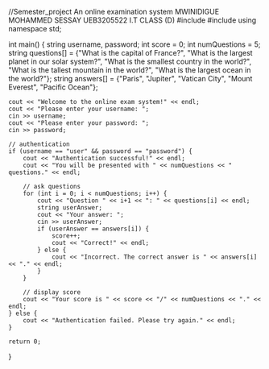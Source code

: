 //Semester_project
An online examination system
MWINIDIGUE MOHAMMED SESSAY
UEB3205522
I.T CLASS (D)
#include <iostream>
#include <string>
using namespace std;

int main() {
    string username, password;
    int score = 0;
    int numQuestions = 5;
    string questions[] = {"What is the capital of France?", "What is the largest planet in our solar system?", "What is the smallest country in the world?", "What is the tallest mountain in the world?", "What is the largest ocean in the world?"};
    string answers[] = {"Paris", "Jupiter", "Vatican City", "Mount Everest", "Pacific Ocean"};

    cout << "Welcome to the online exam system!" << endl;
    cout << "Please enter your username: ";
    cin >> username;
    cout << "Please enter your password: ";
    cin >> password;

    // authentication
    if (username == "user" && password == "password") {
        cout << "Authentication successful!" << endl;
        cout << "You will be presented with " << numQuestions << " questions." << endl;

        // ask questions
        for (int i = 0; i < numQuestions; i++) {
            cout << "Question " << i+1 << ": " << questions[i] << endl;
            string userAnswer;
            cout << "Your answer: ";
            cin >> userAnswer;
            if (userAnswer == answers[i]) {
                score++;
                cout << "Correct!" << endl;
            } else {
                cout << "Incorrect. The correct answer is " << answers[i] << "." << endl;
            }
        }

        // display score
        cout << "Your score is " << score << "/" << numQuestions << "." << endl;
    } else {
        cout << "Authentication failed. Please try again." << endl;
    }

    return 0;
}
